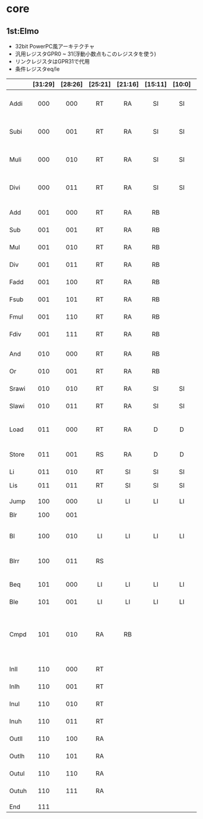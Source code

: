 # core
## 1st:Elmo
- 32bit PowerPC風アーキテクチャ
- 汎用レジスタGPR0 ~ 31(浮動小数点もこのレジスタを使う)
- リンクレジスタはGPR31で代用
- 条件レジスタeq/le

|     |[31:29]|[28:26]|[25:21]|[21:16]|[15:11]|[10:0]|              |
|:----|:-----:|:-----:|:-----:|:-----:|:-----:|:----:|:-------------|
|Addi |000    |000    |RT     |RA     |SI     |SI    |RT <- (RA) + SI (符号拡張)
|Subi |000    |001    |RT     |RA     |SI     |SI    |RT <- (RA) - SI (符号拡張)
|Muli |000    |010    |RT     |RA     |SI     |SI    |RT <- (RA) * SI (符号拡張)
|Divi |000    |011    |RT     |RA     |SI     |SI    |RT <- (RA) / SI (符号拡張)
|| 
|Add  |001    |000    |RT     |RA     |RB     |      |RT <- (RA) + (RB)
|Sub  |001    |001    |RT     |RA     |RB     |      |RT <- (RA) - (RB)
|Mul  |001    |010    |RT     |RA     |RB     |      |RT <- (RA) * (RB)
|Div  |001    |011    |RT     |RA     |RB     |      |RT <- (RA) / (RB)
|Fadd |001    |100    |RT     |RA     |RB     |      |RT <- (RA) + (RB)
|Fsub |001    |101    |RT     |RA     |RB     |      |RT <- (RA) - (RB)
|Fmul |001    |110    |RT     |RA     |RB     |      |RT <- (RA) * (RB)
|Fdiv |001    |111    |RT     |RA     |RB     |      |RT <- (RA) / (RB)
||
|And  |010    |000    |RT     |RA     |RB     |      |RT <- (RA) & (RB)
|Or   |010    |001    |RT     |RA     |RB     |      |RT <- (RA) &#124; (RB)
|Srawi|010    |010    |RT     |RA     |SI     |SI    |RT <- (RA) >>> SI
|Slawi|010    |011    |RT     |RA     |SI     |SI    |RT <- (RA) <<< SI
||
|Load |011    |000    |RT     |RA     |D      |D     |RT <- MEM((RA) + D)
|Store|011    |001    |RS     |RA     |D      |D     |MEM((RA) + D) <- (RS)
|Li   |011    |010    |RT     |SI     |SI     |SI    |RT <- SI
|Lis  |011    |011    |RT     |SI     |SI     |SI    |RT <- SI << 16
||
|Jump |100    |000    |LI     |LI     |LI     |LI    |PC <- LI
|Blr  |100    |001    |       |       |       |      |PC <- GPR31
|Bl   |100    |010    |LI     |LI     |LI     |LI    |GPR31 <- PC + 1, PC <- LI
|Blrr |100    |011    |RS     |       |       |      |GPR31 <- PC + 1, PC <- (RS)
||
|Beq  |101    |000    |LI     |LI     |LI     |LI    |if eq then PC <- LI
|Ble  |101    |001    |LI     |LI     |LI     |LI    |if le then PC <- LI
|Cmpd |101    |010    |RA     |RB     |       |      |if (RA) == (RB) then eq <- 1, if (RA) <= (RB) then le <- 1
||
|Inll |110    |000    |RT     |       |       |      | RT[7:0] <- input
|Inlh |110    |001    |RT     |       |       |      | RT[15:8] <- input
|Inul |110    |010    |RT     |       |       |      | RT[23:16] <- input
|Inuh |110    |011    |RT     |       |       |      | RT[31:24] <- input
|Outll|110    |100    |RA     |       |       |      | output RA[7:0]
|Outlh|110    |101    |RA     |       |       |      | output RA[15:8]
|Outul|110    |110    |RA     |       |       |      | output RA[23:16]
|Outuh|110    |111    |RA     |       |       |      | output RA[31:24]
||
|End  |111    |       |       |       |       |      |     
